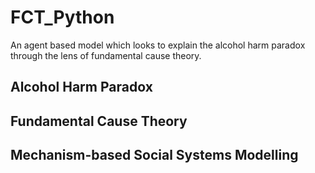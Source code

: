 # FCT_Python
An agent based model which looks to explain the alcohol harm paradox through the lens of fundamental cause theory. 

## Alcohol Harm Paradox

## Fundamental Cause Theory

## Mechanism-based Social Systems Modelling



